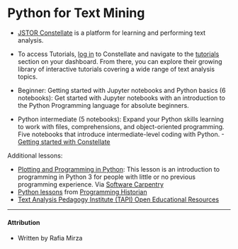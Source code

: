 # Python for Text Mining

- [JSTOR Constellate](https://guides.smu.edu/c.php?g=1397994) is a platform for learning and performing text analysis. 

- To access Tutorials, [log in](https://constellate.org/docs/user-quick-start) to Constellate and navigate to the [tutorials](https://constellate.org/dashboard/tutorials) section on your dashboard. From there, you can explore their growing library of interactive tutorials covering a wide range of text analysis topics.
- Beginner: Getting started with Jupyter notebooks and Python basics (6 notebooks): Get started with Jupyter notebooks with an introduction to the Python Programming language for absolute beginners.
- Python intermediate (5 notebooks): Expand your Python skills learning to work with files, comprehensions, and object-oriented programming. Five notebooks that introduce intermediate-level coding with Python.
-[Getting started with Constellate](https://constellate.org/docs/topic/explanation)


Additional lessons:
* [Plotting and Programming in Python](https://swcarpentry.github.io/python-novice-gapminder/): This lesson is an introduction to programming in Python 3 for people with little or no previous programming experience. Via [Software Carpentry](https://software-carpentry.org/lessons/)
* [Python lessons](https://programminghistorian.org/en/lessons/?topic=python) from [Programming Historian](https://programminghistorian.org/)
* [Text Analysis Pedagogy Institute (TAPI) Open Educational Resources](https://labs.jstor.org/projects/text-analysis-pedagogy-institute-2/)



-----
#### Attribution 
* Written by Rafia Mirza


